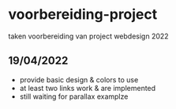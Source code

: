 # voorbereiding-project
taken voorbereiding van project webdesign 2022

## 19/04/2022
- provide basic design & colors to use
- at least two links work & are implemented
- still waiting for parallax examplze